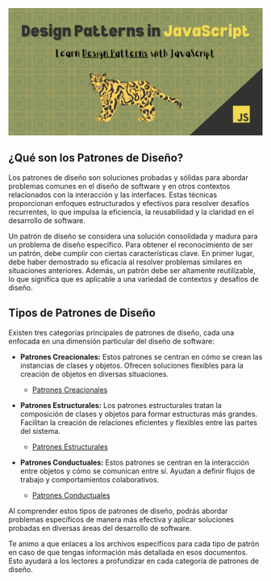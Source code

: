 ![header](/images/header-image.png)

## ¿Qué son los Patrones de Diseño?

Los patrones de diseño son soluciones probadas y sólidas para abordar problemas comunes en el diseño de software y en otros contextos relacionados con la interacción y las interfaces. Estas técnicas proporcionan enfoques estructurados y efectivos para resolver desafíos recurrentes, lo que impulsa la eficiencia, la reusabilidad y la claridad en el desarrollo de software.

Un patrón de diseño se considera una solución consolidada y madura para un problema de diseño específico. Para obtener el reconocimiento de ser un patrón, debe cumplir con ciertas características clave. En primer lugar, debe haber demostrado su eficacia al resolver problemas similares en situaciones anteriores. Además, un patrón debe ser altamente reutilizable, lo que significa que es aplicable a una variedad de contextos y desafíos de diseño.

## Tipos de Patrones de Diseño

Existen tres categorías principales de patrones de diseño, cada una enfocada en una dimensión particular del diseño de software:

- **Patrones Creacionales:** Estos patrones se centran en cómo se crean las instancias de clases y objetos. Ofrecen soluciones flexibles para la creación de objetos en diversas situaciones.

  - [Patrones Creacionales](/patron/creacional/creacional.md)

- **Patrones Estructurales:** Los patrones estructurales tratan la composición de clases y objetos para formar estructuras más grandes. Facilitan la creación de relaciones eficientes y flexibles entre las partes del sistema.

  - [Patrones Estructurales](/patron/estructural/estructural.md)

- **Patrones Conductuales:** Estos patrones se centran en la interacción entre objetos y cómo se comunican entre sí. Ayudan a definir flujos de trabajo y comportamientos colaborativos.

  - [Patrones Conductuales](/patron/conductual/conductual.md)

Al comprender estos tipos de patrones de diseño, podrás abordar problemas específicos de manera más efectiva y aplicar soluciones probadas en diversas áreas del desarrollo de software.

Te animo a que enlaces a los archivos específicos para cada tipo de patrón en caso de que tengas información más detallada en esos documentos. Esto ayudará a los lectores a profundizar en cada categoría de patrones de diseño.
